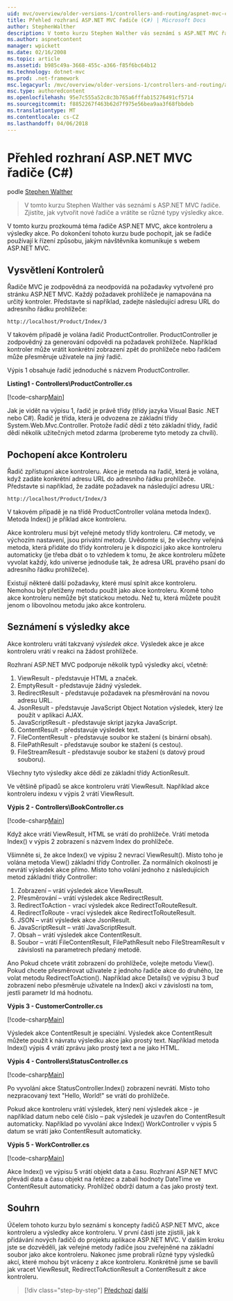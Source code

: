 ```yaml
---
uid: mvc/overview/older-versions-1/controllers-and-routing/aspnet-mvc-controllers-overview-cs
title: Přehled rozhraní ASP.NET MVC řadiče (C#) | Microsoft Docs
author: StephenWalther
description: V tomto kurzu Stephen Walther vás seznámí s ASP.NET MVC řadiče. Zjistíte, jak vytvořit nové řadiče a vrátíte se různé typy res akce...
ms.author: aspnetcontent
manager: wpickett
ms.date: 02/16/2008
ms.topic: article
ms.assetid: b985c49a-3668-455c-a366-f85f6bc64b12
ms.technology: dotnet-mvc
ms.prod: .net-framework
msc.legacyurl: /mvc/overview/older-versions-1/controllers-and-routing/aspnet-mvc-controllers-overview-cs
msc.type: authoredcontent
ms.openlocfilehash: 95e7c555a52c8c3b765a6fffab15276491cf5714
ms.sourcegitcommit: f8852267f463b62d7f975e56bea9aa3f68fbbdeb
ms.translationtype: MT
ms.contentlocale: cs-CZ
ms.lasthandoff: 04/06/2018
---
```

<a name="aspnet-mvc-controller-overview-c"></a>Přehled rozhraní ASP.NET MVC řadiče (C#)
====================
podle [Stephen Walther](https://github.com/StephenWalther)

> V tomto kurzu Stephen Walther vás seznámí s ASP.NET MVC řadiče. Zjistíte, jak vytvořit nové řadiče a vrátíte se různé typy výsledky akce.


V tomto kurzu prozkoumá téma řadiče ASP.NET MVC, akce kontroleru a výsledky akce. Po dokončení tohoto kurzu bude pochopit, jak se řadiče používají k řízení způsobu, jakým návštěvníka komunikuje s webem ASP.NET MVC.

## <a name="understanding-controllers"></a>Vysvětlení Kontrolerů

Řadiče MVC je zodpovědná za neodpovídá na požadavky vytvořené pro stránku ASP.NET MVC. Každý požadavek prohlížeče je namapována na určitý kontroler. Představte si například, zadejte následující adresu URL do adresního řádku prohlížeče:

`http://localhost/Product/Index/3`

V takovém případě je volána řadič ProductController. ProductController je zodpovědný za generování odpovědi na požadavek prohlížeče. Například kontroler může vrátit konkrétní zobrazení zpět do prohlížeče nebo řadičem může přesměruje uživatele na jiný řadič.

Výpis 1 obsahuje řadič jednoduché s názvem ProductController.

**Listing1 - Controllers\ProductController.cs**

[!code-csharp[Main](aspnet-mvc-controllers-overview-cs/samples/sample1.cs)]

Jak je vidět na výpisu 1, řadič je právě třídy (třídy jazyka Visual Basic .NET nebo C#). Řadič je třída, která je odvozena ze základní třídy System.Web.Mvc.Controller. Protože řadič dědí z této základní třídy, řadič dědí několik užitečných metod zdarma (probereme tyto metody za chvíli).

## <a name="understanding-controller-actions"></a>Pochopení akce Kontroleru

Řadič zpřístupní akce kontroleru. Akce je metoda na řadič, která je volána, když zadáte konkrétní adresu URL do adresního řádku prohlížeče. Představte si například, že zadáte požadavek na následující adresu URL:

`http://localhost/Product/Index/3`

V takovém případě je na třídě ProductController volána metoda Index(). Metoda Index() je příklad akce kontroleru.

Akce kontroleru musí být veřejné metody třídy kontroleru. C# metody, ve výchozím nastavení, jsou privátní metody. Uvědomte si, že všechny veřejná metoda, která přidáte do třídy kontroleru je k dispozici jako akce kontroleru automaticky (je třeba dbát o to vzhledem k tomu, že akce kontroleru můžete vyvolat každý, kdo universe jednoduše tak, že adresa URL pravého psaní do adresního řádku prohlížeče).

Existují některé další požadavky, které musí splnit akce kontroleru. Nemohou být přetíženy metodu použít jako akce kontroleru. Kromě toho akce kontroleru nemůže být statickou metodu. Než tu, která můžete použít jenom o libovolnou metodu jako akce kontroleru.

## <a name="understanding-action-results"></a>Seznámení s výsledky akce

Akce kontroleru vrátí takzvaný *výsledek akce*. Výsledek akce je akce kontroleru vrátí v reakci na žádost prohlížeče.

Rozhraní ASP.NET MVC podporuje několik typů výsledky akcí, včetně:

1. ViewResult - představuje HTML a značek.
2. EmptyResult - představuje žádný výsledek.
3. RedirectResult - představuje požadavek na přesměrování na novou adresu URL.
4. JsonResult - představuje JavaScript Object Notation výsledek, který lze použít v aplikaci AJAX.
5. JavaScriptResult - představuje skript jazyka JavaScript.
6. ContentResult - představuje výsledek text.
7. FileContentResult - představuje soubor ke stažení (s binární obsah).
8. FilePathResult - představuje soubor ke stažení (s cestou).
9. FileStreamResult - představuje soubor ke stažení (s datový proud souboru).

Všechny tyto výsledky akce dědí ze základní třídy ActionResult.

Ve většině případů se akce kontroleru vrátí ViewResult. Například akce kontroleru indexu v výpis 2 vrátí ViewResult.

**Výpis 2 - Controllers\BookController.cs**

[!code-csharp[Main](aspnet-mvc-controllers-overview-cs/samples/sample2.cs)]

Když akce vrátí ViewResult, HTML se vrátí do prohlížeče. Vrátí metoda Index() v výpis 2 zobrazení s názvem Index do prohlížeče.

Všimněte si, že akce Index() ve výpisu 2 nevrací ViewResult(). Místo toho je volána metoda View() základní třídy Controller. Za normálních okolností je nevrátí výsledek akce přímo. Místo toho volání jednoho z následujících metod základní třídy Controller:

1. Zobrazení – vrátí výsledek akce ViewResult.
2. Přesměrování – vrátí výsledek akce RedirectResult.
3. RedirectToAction - vrací výsledek akce RedirectToRouteResult.
4. RedirectToRoute - vrací výsledek akce RedirectToRouteResult.
5. JSON – vrátí výsledek akce JsonResult.
6. JavaScriptResult – vrátí JavaScriptResult.
7. Obsah – vrátí výsledek akce ContentResult.
8. Soubor – vrátí FileContentResult, FilePathResult nebo FileStreamResult v závislosti na parametrech předaný metodě.

Ano Pokud chcete vrátit zobrazení do prohlížeče, volejte metodu View(). Pokud chcete přesměrovat uživatele z jednoho řadiče akce do druhého, lze volat metodu RedirectToAction(). Například akce Details() ve výpisu 3 buď zobrazení nebo přesměruje uživatele na Index() akci v závislosti na tom, jestli parametr Id má hodnotu.

**Výpis 3 - CustomerController.cs**

[!code-csharp[Main](aspnet-mvc-controllers-overview-cs/samples/sample3.cs)]

Výsledek akce ContentResult je speciální. Výsledek akce ContentResult můžete použít k návratu výsledku akce jako prostý text. Například metoda Index() výpis 4 vrátí zprávu jako prostý text a ne jako HTML.

**Výpis 4 - Controllers\StatusController.cs**

[!code-csharp[Main](aspnet-mvc-controllers-overview-cs/samples/sample4.cs)]

Po vyvolání akce StatusController.Index() zobrazení nevrátí. Místo toho nezpracovaný text "Hello, World!" se vrátí do prohlížeče.

Pokud akce kontroleru vrátí výsledek, který není výsledek akce - je například datum nebo celé číslo – pak výsledek je uzavřen do ContentResult automaticky. Například po vyvolání akce Index() WorkController v výpis 5 datum se vrátí jako ContentResult automaticky.

**Výpis 5 - WorkController.cs**

[!code-csharp[Main](aspnet-mvc-controllers-overview-cs/samples/sample5.cs)]

Akce Index() ve výpisu 5 vrátí objekt data a času. Rozhraní ASP.NET MVC převádí data a času objekt na řetězec a zabalí hodnoty DateTime ve ContentResult automaticky. Prohlížeč obdrží datum a čas jako prostý text.

## <a name="summary"></a>Souhrn

Účelem tohoto kurzu bylo seznámí s koncepty řadičů ASP.NET MVC, akce kontroleru a výsledky akce kontroleru. V první části jste zjistili, jak k přidávání nových řadičů do projektu aplikace ASP.NET MVC. V dalším kroku jste se dozvěděli, jak veřejné metody řadiče jsou zveřejněné na základní soubor jako akce kontroleru. Nakonec jsme probrali různé typy výsledků akcí, které mohou být vráceny z akce kontroleru. Konkrétně jsme se bavili jak vracet ViewResult, RedirectToActionResult a ContentResult z akce kontroleru.

> [!div class="step-by-step"]
> [Předchozí](creating-an-action-vb.md)
> [další](creating-custom-routes-cs.md)
